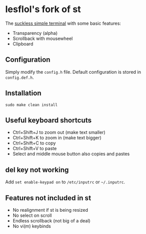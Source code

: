 # lesflol's fork of st

The [suckless simple terminal](https://st.suckless.org/) with some basic features:

+ Transparency (alpha)
+ Scrollback with mousewheel
+ Clipboard 

## Configuration

Simply modify the `config.h` file. 
Default configuration is stored in `config.def.h`.

## Installation

```
sudo make clean install
```

## Useful keyboard shortcuts

+ Ctrl+Shift+J to zoom out (make text smaller)
+ Ctrl+Shift+K to zoom in (make text bigger)
+ Ctrl+Shift+C to copy
+ Ctrl+Shift+V to paste
+ Select and middle mouse button also copies and pastes

## del key not working
Add `set enable-keypad on` to `/etc/inputrc` or `~/.inputrc`.

## Features not included in st
+ No realignment if st is being resized
+ No select on scroll
+ Endless scrollback (not big of a deal)
+ No vi(m) keybinds
